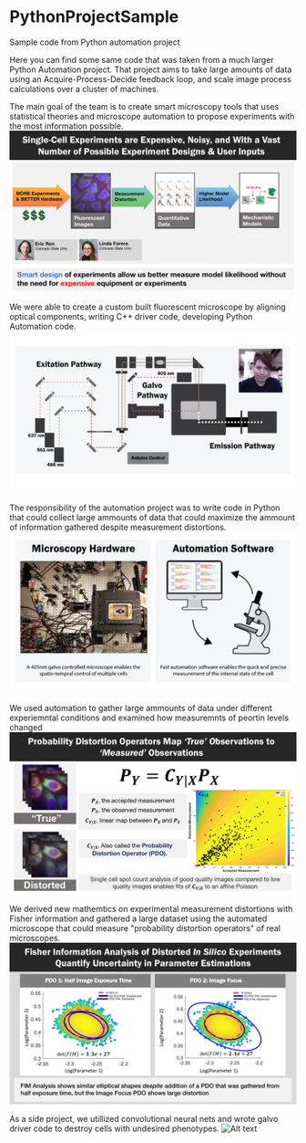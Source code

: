 
# PythonProjectSample
Sample code from Python automation project

Here you can find some same code that was taken from a much larger Python Automation project. That project aims to take large amounts of data using an Acquire-Process-Decide feedback loop, and scale image process calculations over a cluster of machines.

The main goal of the team is to create smart microscopy tools that uses statistical theories and microscope automation to propose experiments with the most information possible.
![Alt text](https://github.com/michaelpmay/PythonProjectSample/blob/main/SmartDesign.gif)

We were able to create a custom built fluorescent microscope by aligning optical components, writing C++ driver code, developing Python Automation code.
![Alt text](https://github.com/michaelpmay/PythonProjectSample/blob/main/cartoon.png)

The responsibility of the automation project was to write code in Python that could collect large ammounts of data that could maximize the ammount of information gathered despite measurement distortions.
![Alt text](https://github.com/michaelpmay/PythonProjectSample/blob/main/Intro.png)

We used automation to gather large ammounts of data under different experiemntal conditions and examined how measuremnts of peortin levels changed
![Alt text](https://github.com/michaelpmay/PythonProjectSample/blob/main/pdo.png)

We derived new mathemtics on experimental measurement distortions with Fisher information and gathered a large dataset using the automated microscope that could measure "probability distortion operators" of real microscopes.
![Alt text](https://github.com/michaelpmay/PythonProjectSample/blob/main/FisherInformation.png)

As a side project, we utillized convolutional neural nets and wrote galvo driver code to destroy cells with undesired phenotypes.
![Alt text](https://github.com/michaelpmay/PythonProjectSample/blob/main/terminator.gif)

